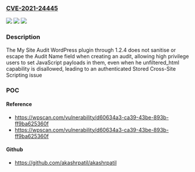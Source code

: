 ### [CVE-2021-24445](https://cve.mitre.org/cgi-bin/cvename.cgi?name=CVE-2021-24445)
![](https://img.shields.io/static/v1?label=Product&message=My%20Site%20Audit&color=blue)
![](https://img.shields.io/static/v1?label=Version&message=1.2.4%3C%3D%201.2.4%20&color=brighgreen)
![](https://img.shields.io/static/v1?label=Vulnerability&message=CWE-79%20Cross-site%20Scripting%20(XSS)&color=brighgreen)

### Description

The My Site Audit WordPress plugin through 1.2.4 does not sanitise or escape the Audit Name field when creating an audit, allowing high privilege users to set JavaScript payloads in them, even when he unfiltered_html capability is disallowed, leading to an authenticated Stored Cross-Site Scripting issue

### POC

#### Reference
- https://wpscan.com/vulnerability/d60634a3-ca39-43be-893b-ff9ba625360f
- https://wpscan.com/vulnerability/d60634a3-ca39-43be-893b-ff9ba625360f

#### Github
- https://github.com/akashrpatil/akashrpatil

